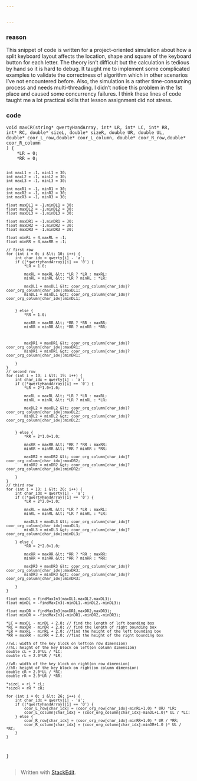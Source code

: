 ```yaml
---


---
```


<h3 id="reason">reason</h3>
<p>This snippet of code is written for a project-oriented simulation about how a split keyboard layout affects the location, shape and square of the keyboard button for each letter. The theory isn’t difficult but the calculation is tedious by hand so it is hard to debug. It taught me to implement some complicated examples to validate the correctness of algorithm which in other scenarios I’ve not encountered before.  Also, the simulation is a rather time-consuming process and needs multi-threading. I didn’t notice this problem in the 1st place and caused some concurrency failures.  I think these lines of code taught me a lot practical skills that lesson assignment did not stress.</p>
<h3 id="code">code</h3>
<pre><code>void maxCR(string* qwertyHandArray, int* LR, int* LC, int* RR, 
int* RC, double* sizeL, double* sizeR, double UR, double UL,
double* coor_L_row,double* coor_L_column, double* coor_R_row,double* coor_R_column
) {
	*LR = 0;
	*RR = 0;

	int maxL1 = -1, minL1 = 30;
	int maxL2 = -1, minL2 = 30;
	int maxL3 = -1, minL3 = 30;

	int maxR1 = -1, minR1 = 30;
	int maxR2 = -1, minR2 = 30;
	int maxR3 = -1, minR3 = 30;

	float maxDL1 = -1,minDL1 = 30;
	float maxDL2 = -1,minDL2 = 30;
	float maxDL3 = -1,minDL3 = 30;

	float maxDR1 = -1,minDR1 = 30;
	float maxDR2 = -1,minDR2 = 30;
	float maxDR3 = -1,minDR3 = 30;
	
	float minRL = 4,maxRL = -1;
	float minRR = 4,maxRR = -1;

	// first row
	for (int i = 0; i &lt; 10; i++) {
		int char_idx = qwerty[i] - 'a';
		if ((*qwertyHandArray)[i] == '0') {
			*LR = 1.0;
			
			maxRL = maxRL &lt; *LR ? *LR : maxRL;
			minRL = minRL &lt; *LR ? minRL : *LR;

			maxDL1 = maxDL1 &lt; coor_org_column[char_idx]? coor_org_column[char_idx]:maxDL1;
			minDL1 = minDL1 &gt; coor_org_column[char_idx]? coor_org_column[char_idx]:minDL1;


		} else {
			*RR = 1.0;

			maxRR = maxRR &lt; *RR ? *RR : maxRR;
			minRR = minRR &lt; *RR ? minRR : *RR;



			maxDR1 = maxDR1 &lt; coor_org_column[char_idx]? coor_org_column[char_idx]:maxDR1;
			minDR1 = minDR1 &gt; coor_org_column[char_idx]? coor_org_column[char_idx]:minDR1;
			
		}
	}
	// second row
	for (int i = 10; i &lt; 19; i++) {
		int char_idx = qwerty[i] - 'a';
		if ((*qwertyHandArray)[i] == '0') {
			*LR = 2*1.0+1.0;

			maxRL = maxRL &lt; *LR ? *LR : maxRL;
			minRL = minRL &lt; *LR ? minRL : *LR;

			maxDL2 = maxDL2 &lt; coor_org_column[char_idx]? coor_org_column[char_idx]:maxDL2;
			minDL2 = minDL2 &gt; coor_org_column[char_idx]? coor_org_column[char_idx]:minDL2;
			

		} else {
			*RR = 2*1.0+1.0;

			maxRR = maxRR &lt; *RR ? *RR : maxRR;
			minRR = minRR &lt; *RR ? minRR : *RR;

			maxDR2 = maxDR2 &lt; coor_org_column[char_idx]? coor_org_column[char_idx]:maxDR2;
			minDR2 = minDR2 &gt; coor_org_column[char_idx]? coor_org_column[char_idx]:minDR2;
			
		}
	}
	// third row
	for (int i = 19; i &lt; 26; i++) {
		int char_idx = qwerty[i] - 'a';
		if ((*qwertyHandArray)[i] == '0') {
			*LR = 2*2.0+1.0;

			maxRL = maxRL &lt; *LR ? *LR : maxRL;
			minRL = minRL &lt; *LR ? minRL : *LR;

			maxDL3 = maxDL3 &lt; coor_org_column[char_idx]? coor_org_column[char_idx]:maxDL3;
			minDL3 = minDL3 &gt; coor_org_column[char_idx]? coor_org_column[char_idx]:minDL3;
			
		} else {
			*RR = 2*2.0+1.0;

			maxRR = maxRR &lt; *RR ? *RR : maxRR;
			minRR = minRR &lt; *RR ? minRR : *RR;

			maxDR3 = maxDR3 &lt; coor_org_column[char_idx]? coor_org_column[char_idx]:maxDR3;
			minDR3 = minDR3 &gt; coor_org_column[char_idx]? coor_org_column[char_idx]:minDR3;
			
		}
	}

	float maxDL = findMaxIn3(maxDL1,maxDL2,maxDL3);
	float minDL = -findMaxIn3(-minDL1,-minDL2,-minDL3);

	float maxDR = findMaxIn3(maxDR1,maxDR2,maxDR3);
	float minDR = -findMaxIn3(-minDR1,-minDR2,-minDR3);
	
	*LC = maxDL - minDL + 2.0; // find the length of left bounding box	
	*RC = maxDR - minDR + 2.0; // find the length of right bounding box
	*LR = maxRL - minRL + 2.0; //find the height of the left bounding box
	*RR = maxRR - minRR + 2.0; //find the height of the right bounding box

	//wL: width of the key block on left(on row dimension)
	//hL: height of the key block on left(on column dimension)
	double cL = 2.0*UL / *LC;
	double rL = 2.0*UR / *LR;

	//wR: width of the key block on right(on row dimension)
	//hR: height of the key block on right(on column dimension)
	double cR = 2.0*UL / *RC;
	double rR = 2.0*UR / *RR;

	*sizeL = rL * cL;
	*sizeR = rR * cR;

	for (int i = 0; i &lt; 26; i++) {
		int char_idx = qwerty[i] - 'a';
		if ((*qwertyHandArray)[i] == '0') {
			coor_L_row[char_idx] = (coor_org_row[char_idx]-minRL+1.0) * UR/ *LR;
			coor_L_column[char_idx] = (coor_org_column[char_idx]-minDL+1.0)* UL / *LC;
		} else {
			coor_R_row[char_idx] = (coor_org_row[char_idx]-minRR+1.0) * UR / *RR;
			coor_R_column[char_idx] = (coor_org_column[char_idx]-minDR+1.0 )* UL / *RC;
		}
	}
}
</code></pre>
<blockquote>
<p>Written with <a href="https://stackedit.io/">StackEdit</a>.</p>
</blockquote>

